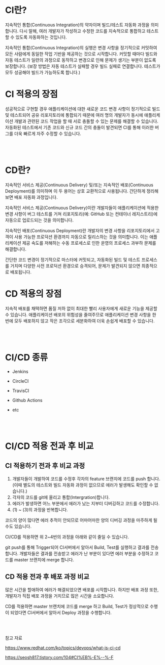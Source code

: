# CI란?
지속적인 통합(Continuous Integration)의 약자이며 빌드/테스트 자동화 과정을 의미합니다. 다시 말해, 여러 개발자가 작성하고 수정한 코드를 지속적으로 통합하고 테스트할 수 있도록 자동화하는 것입니다.


지속적인 통합(Continuous Integration)의 실행은 변경 사항을 정기적으로 커밋하여 모든 사람에게 동일한 작업 기반을 제공하는 것으로 시작합니다. 커밋할 때마다 빌드와 자동 테스트가 일련의 과정으로 동작하고 변경으로 인해 문제가 생기는 부분이 없도록 보장합니다. (보장 방법은 자동 테스트가 실패할 경우 빌드 실패로 연결합니다. 테스트가 모두 성공해야 빌드가 가능하도록 합니다.) 

 

 

# CI 적용의 장점
성공적으로 구현할 경우 애플리케이션에 대한 새로운 코드 변경 사항이 정기적으로 빌드 및 테스트되어 공유 리포지토리에 통합되기 때문에 여러 명의 개발자가 동시에 애플리케이션 개발과 관련된 코드 작업을 할 때 서로 충돌할 수 있는 문제를 해결할 수 있습니다. 자동화된 테스트에서 기존 코드와 신규 코드 간의 충돌이 발견되면 CI를 통해 이러한 버그를 더욱 빠르게 자주 수정할 수 있습니다.

 <br><br>

 

# CD란?
지속적인 서비스 제공(Continuous Delivery) 및/또는 지속적인 배포(Continuous Deployment)를 의미하며 이 두 용어는 상호 교환적으로 사용됩니다. 간단하게 정리해보면 배포 자동화 과정입니다.

 

지속적인 서비스 제공(Continuous Delivery)이란 개발자들이 애플리케이션에 적용한 변경 사항이 버그 테스트를 거쳐 리포지토리(예: GitHub 또는 컨테이너 레지스트리)에 자동으로 업로드되는 것을 의미합니다.

 

지속적인 배포(Continuous Deployment)란 개발자의 변경 사항을 리포지토리에서 고객이 사용 가능한 프로덕션 환경까지 자동으로 릴리스하는 것을 의미합니다. 이는 애플리케이션 제공 속도를 저해하는 수동 프로세스로 인한 운영의 프로세스 과부하 문제를 해결합니다. 

 

간단한 코드 변경이 정기적으로 마스터에 커밋되고, 자동화된 빌드 및 테스트 프로세스를 거치며 다양한 사전 프로덕션 환경으로 승격되어, 문제가 발견되지 않으면 최종적으로 배포됩니다.

 

 

# CD 적용의 장점
지속적 배포를 채택하면 품질 저하 없이 최대한 빨리 사용자에게 새로운 기능을 제공할 수 있습니다. 애플리케이션 배포의 위험성을 줄여주므로 애플리케이션 변경 사항을 한 번에 모두 배포하지 않고 작은 조각으로 세분화하여 더욱 손쉽게 배포할 수 있습니다. 

 

 <br><br>



# CI/CD 종류
- Jenkins

- CircleCI

- TravisCI

- Github Actions

- etc

 
<br><br>
 

# CI/CD  적용 전과 후 비교

## CI 적용하기 전과 후 비교 과정
 
1. 개발자들이 개발하여 코드를 수정후 각자의 feature 브랜치에 코드를 push 합니다.
(이때 별도의 테스트와 빌드 자동화 과정이 없으므로 에러가 발생해도 확인할 수 없습니다.)
2. 각자의 코드를 git에 올리고 통합(Intergration)합니다.
3. 에러가 발생하면 어느 부분에서 에러가 났는 지부터 디버깅하고 코드를 수정합니다.
4. (1) ~ (3)의 과정을 반복합니다.

코드의 양이 많다면 에러 추적이 안되므로 어마어마한 양의 디버깅 과정을 마주하게 될 수도 있습니다.

CI/CD를 적용하면 위 2~4번의 과정을 아래와 같이 줄일 수 있습니다.

git push를 통해 Trigger되어 CI서버에서 알아서 Build, Test를 실행하고 결과를 전송합니다.
개발자들은 결과를 전송받고 에러가 난 부분이 있다면 에러 부분을 수정하고 코드를 master 브랜치에 merge 합니다.


## CD 적용 전과 후 배포 과정 비교


많은 시간을 할애하여 에러가 해결되었으면 배포를 시작합니다. 하지만 배포 과정 또한, 개발자가 직접 배포 과정을 거치므로 많은 시간을 소요합니다.

CD를 적용하면 master 브랜치에 코드를 merge 하고 Build, Test가 정상적으로 수행이 되었다면 CI서버에서 알아서 Deploy 과정을 수행합니다.
 



 <br><br>

 

참고 자료 

https://www.redhat.com/ko/topics/devops/what-is-ci-cd

https://seosh817.tistory.com/104#CI%EB%-E%--%-F
